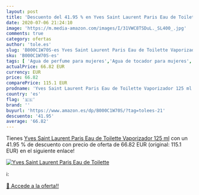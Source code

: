 ```yaml
---
layout: post
title: 'Descuento del 41.95 % en Yves Saint Laurent Paris Eau de Toilette'
date: 2020-07-06 21:24:10
image: 'https://m.media-amazon.com/images/I/31VWC8TSDuL._SL400_.jpg'
comments: true
category: ofertas
author: 'tole.es'
slug: 'B000C1W70S-es Yves Saint Laurent Paris Eau de Toilette Vaporizador 125 ml'
sku: 'B000C1W70S-es'
tags: [ 'Agua de perfume para mujeres','Agua de tocador para mujeres','Almacenaje de adornos festivos','Almacenamiento y organización','Belleza','Fragancias para mujeres','Hogar y cocina','Instrumentos de percusión para niños','Instrumentos musicales para niños','Juguetes','Juguetes electrónicos','Juguetes y juegos','Perfumes y fragancias','Productos para el cuidado de la piel','Sets y juegos para el cuidado de la piel','Videojuegos para niños','de','eau','toilette', ]
actualPrice: 66.82 EUR
currency: EUR
price: 66.82
comparePrice: 115.1 EUR
prodname: 'Yves Saint Laurent Paris Eau de Toilette Vaporizador 125 ml'
country: 'es'
flag: '🇪🇸'
brand: ''
buyurl: 'https://www.amazon.es/dp/B000C1W70S/?tag=tolees-21'
descuento: '41.95'
average: '66.82'
---
```


Tienes [Yves Saint Laurent Paris Eau de Toilette Vaporizador 125 ml](https://www.amazon.es/dp/B000C1W70S/?tag=tolees-21) con un 41.95 % de descuento con precio de oferta de 66.82 EUR (original: 115.1 EUR) en el siguiente enlace!

[![Yves Saint Laurent Paris Eau de Toilette](https://m.media-amazon.com/images/I/31VWC8TSDuL._SL400_.jpg)](https://www.amazon.es/dp/B000C1W70S/?tag=tolees-21)

ℹ️:


[🛒 Accede a la oferta!!](https://www.amazon.es/dp/B000C1W70S/?tag=tolees-21)
